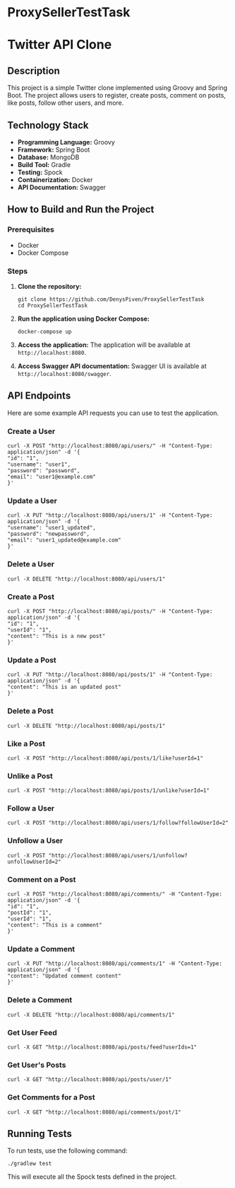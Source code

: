 # ProxySellerTestTask
# Twitter API Clone

## Description

This project is a simple Twitter clone implemented using Groovy and Spring Boot. The project allows users to register, create posts, comment on posts, like posts, follow other users, and more.

## Technology Stack

- **Programming Language:** Groovy
- **Framework:** Spring Boot
- **Database:** MongoDB
- **Build Tool:** Gradle
- **Testing:** Spock
- **Containerization:** Docker
- **API Documentation:** Swagger

## How to Build and Run the Project

### Prerequisites

- Docker
- Docker Compose

### Steps

1. **Clone the repository:**
   ```
   git clone https://github.com/DenysPiven/ProxySellerTestTask
   cd ProxySellerTestTask
   ```
3. **Run the application using Docker Compose:**
   ```
   docker-compose up
   ```
3. **Access the application:**
   The application will be available at `http://localhost:8080`.

4. **Access Swagger API documentation:**
   Swagger UI is available at `http://localhost:8080/swagger`.

## API Endpoints

Here are some example API requests you can use to test the application.

### Create a User
```
curl -X POST "http://localhost:8080/api/users/" -H "Content-Type: application/json" -d '{
"id": "1",
"username": "user1",
"password": "password",
"email": "user1@example.com"
}'
```
### Update a User
```
curl -X PUT "http://localhost:8080/api/users/1" -H "Content-Type: application/json" -d '{
"username": "user1_updated",
"password": "newpassword",
"email": "user1_updated@example.com"
}'
```
### Delete a User
```
curl -X DELETE "http://localhost:8080/api/users/1"
```
### Create a Post
```
curl -X POST "http://localhost:8080/api/posts/" -H "Content-Type: application/json" -d '{
"id": "1",
"userId": "1",
"content": "This is a new post"
}'
```
### Update a Post
```
curl -X PUT "http://localhost:8080/api/posts/1" -H "Content-Type: application/json" -d '{
"content": "This is an updated post"
}'
```
### Delete a Post
```
curl -X DELETE "http://localhost:8080/api/posts/1"
```
### Like a Post
```
curl -X POST "http://localhost:8080/api/posts/1/like?userId=1"
```
### Unlike a Post
```
curl -X POST "http://localhost:8080/api/posts/1/unlike?userId=1"
```
### Follow a User
```
curl -X POST "http://localhost:8080/api/users/1/follow?followUserId=2"
```
### Unfollow a User
```
curl -X POST "http://localhost:8080/api/users/1/unfollow?unfollowUserId=2"
```
### Comment on a Post
```
curl -X POST "http://localhost:8080/api/comments/" -H "Content-Type: application/json" -d '{
"id": "1",
"postId": "1",
"userId": "1",
"content": "This is a comment"
}'
```
### Update a Comment
```
curl -X PUT "http://localhost:8080/api/comments/1" -H "Content-Type: application/json" -d '{
"content": "Updated comment content"
}'
```
### Delete a Comment
```
curl -X DELETE "http://localhost:8080/api/comments/1"
```
### Get User Feed
```
curl -X GET "http://localhost:8080/api/posts/feed?userIds=1"
```
### Get User's Posts
```
curl -X GET "http://localhost:8080/api/posts/user/1"
```
### Get Comments for a Post
```
curl -X GET "http://localhost:8080/api/comments/post/1"
```
## Running Tests

To run tests, use the following command:
```
./gradlew test
```
This will execute all the Spock tests defined in the project.